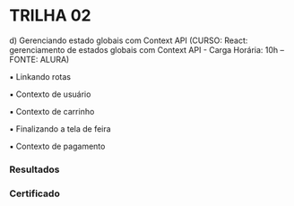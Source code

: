 # TRILHA 02

d) Gerenciando estado globais com Context API (CURSO: React: gerenciamento de estados globais com Context API - Carga Horária: 10h – FONTE: ALURA)

▪ Linkando rotas

▪ Contexto de usuário

▪ Contexto de carrinho

▪ Finalizando a tela de feira

▪ Contexto de pagamento

### Resultados

### Certificado
